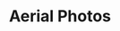 ---
title: Aerial Photos
order: 1
cover-photo: assets/construction.jpg
cover-photo-alt: Buildings under construction, viewed at sunrise
---